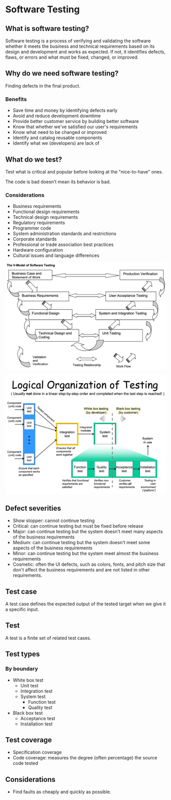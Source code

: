 # Software Testing

## What is software testing?

Software testing is a process of verifying and validating the software whether it meets the business and technical requirements based on its design and development and works as expected. If not, it identifies defects, flaws, or errors and what must be fixed, changed, or improved.

## Why do we need software testing?

Finding defects in the final product.

### Benefits

- Save time and money by identifying defects early
- Avoid and reduce development downtime
- Provide better customer service by building better software
- Know that whether we've satisfied our user's requirements
- Know what need to be changed or improved
- Identify and catalog reusable components
- Identify what we (developers) are lack of

## What do we test?

Test what is critical and popular before looking at the "nice-to-have" ones.

The code is bad doesn't mean its behavior is bad.

### Considerations

- Business requirements
- Functional design requirements
- Technical design requirements
- Regulatory requirements
- Programmer code
- System administration standards and restrictions
- Corporate standards
- Professional or trade association best practices
- Hardware configuration
- Cultural issues and language differences

![](v-model.png)

![](intro.jpg)

## Defect severities

- Show stopper: cannot continue testing
- Critical: can continue testing but must be fixed before release
- Major: can continue testing but the system doesn't meet many aspects of the business requirements
- Medium: can continue testing but the system doesn't meet some aspects of the business requirements
- Minor: can continue testing but the system meet almost the business requirements
- Cosmetic: often the UI defects, such as colors, fonts, and pitch size that don't affect the business requirements and are not listed in other requirements.

## Test case

A test case defines the expected output of the tested target when we give it a specific input.

## Test

A test is a finite set of related test cases.

## Test types

### By boundary

- White box test
  - Unit test
  - Integration test
  - System test
    - Function test
    - Quality test
- Black box test
  - Acceptance test
  - Installation test

## Test coverage

- Specification coverage
- Code coverage: measures the degree (often percentage) the source code tested

## Considerations

- Find faults as cheaply and quickly as possible.